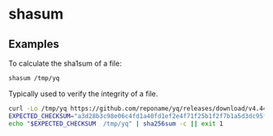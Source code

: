 # shasum

## Examples

To calculate the sha1sum of a file:

```bash
shasum /tmp/yq
```

Typically used to verify the integrity of a file.

```bash
curl -Lo /tmp/yq https://github.com/reponame/yq/releases/download/v4.44.3/yq_linux_amd64
EXPECTED_CHECKSUM="a3d28b3c98e06c4fd1a40fd1ef2e4f71f25b1f2f7b1a5d3dc95f7d4d9e7a0d07" # You can calculate the checksum using shasum /tmp/yq and then copy the output here for subsequent runs
echo "$EXPECTED_CHECKSUM  /tmp/yq" | sha256sum -c || exit 1
```

